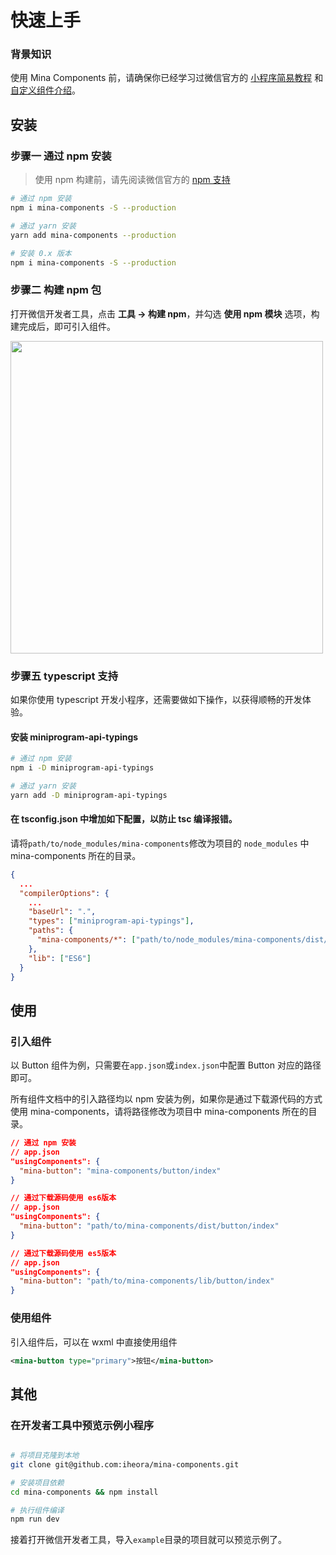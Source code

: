 # 快速上手

### 背景知识

使用 Mina Components 前，请确保你已经学习过微信官方的 [小程序简易教程](https://developers.weixin.qq.com/miniprogram/dev/framework/) 和 [自定义组件介绍](https://developers.weixin.qq.com/miniprogram/dev/framework/custom-component/)。

## 安装

### 步骤一 通过 npm 安装

> 使用 npm 构建前，请先阅读微信官方的 [npm 支持](https://developers.weixin.qq.com/miniprogram/dev/devtools/npm.html)

```bash
# 通过 npm 安装
npm i mina-components -S --production

# 通过 yarn 安装
yarn add mina-components --production

# 安装 0.x 版本
npm i mina-components -S --production
```

### 步骤二 构建 npm 包

打开微信开发者工具，点击 **工具 -> 构建 npm**，并勾选 **使用 npm 模块** 选项，构建完成后，即可引入组件。

<img style="width: 500px;" src="https://img.yzcdn.cn/public_files/2019/08/15/fa0549210055976cb63798503611ce3d.png" />

### 步骤五 typescript 支持

如果你使用 typescript 开发小程序，还需要做如下操作，以获得顺畅的开发体验。

#### 安装 miniprogram-api-typings

```bash
# 通过 npm 安装
npm i -D miniprogram-api-typings

# 通过 yarn 安装
yarn add -D miniprogram-api-typings
```

#### 在 tsconfig.json 中增加如下配置，以防止 tsc 编译报错。

请将`path/to/node_modules/mina-components`修改为项目的 `node_modules` 中 mina-components 所在的目录。

```json
{
  ...
  "compilerOptions": {
    ...
    "baseUrl": ".",
    "types": ["miniprogram-api-typings"],
    "paths": {
      "mina-components/*": ["path/to/node_modules/mina-components/dist/*"]
    },
    "lib": ["ES6"]
  }
}
```

## 使用

### 引入组件

以 Button 组件为例，只需要在`app.json`或`index.json`中配置 Button 对应的路径即可。

所有组件文档中的引入路径均以 npm 安装为例，如果你是通过下载源代码的方式使用 mina-components，请将路径修改为项目中 mina-components 所在的目录。

```json
// 通过 npm 安装
// app.json
"usingComponents": {
  "mina-button": "mina-components/button/index"
}
```

```json
// 通过下载源码使用 es6版本
// app.json
"usingComponents": {
  "mina-button": "path/to/mina-components/dist/button/index"
}
```

```json
// 通过下载源码使用 es5版本
// app.json
"usingComponents": {
  "mina-button": "path/to/mina-components/lib/button/index"
}
```

### 使用组件

引入组件后，可以在 wxml 中直接使用组件

```xml
<mina-button type="primary">按钮</mina-button>
```

## 其他

### 在开发者工具中预览示例小程序

```bash

# 将项目克隆到本地
git clone git@github.com:iheora/mina-components.git

# 安装项目依赖
cd mina-components && npm install

# 执行组件编译
npm run dev

```

接着打开微信开发者工具，导入`example`目录的项目就可以预览示例了。
